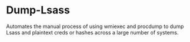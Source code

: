 # Dump-Lsass
Automates the manual process of using wmiexec and procdump to dump Lsass and plaintext creds or hashes across a large number of systems.
